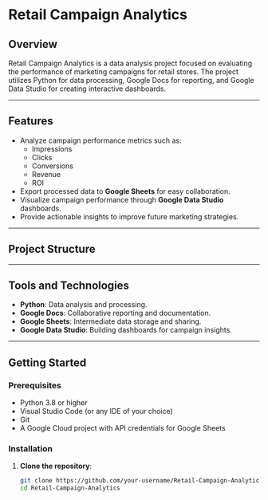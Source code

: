 # Retail Campaign Analytics

## Overview

Retail Campaign Analytics is a data analysis project focused on evaluating the performance of marketing campaigns for retail stores. The project utilizes Python for data processing, Google Docs for reporting, and Google Data Studio for creating interactive dashboards.

---

## Features

- Analyze campaign performance metrics such as:
  - Impressions
  - Clicks
  - Conversions
  - Revenue
  - ROI
- Export processed data to **Google Sheets** for easy collaboration.
- Visualize campaign performance through **Google Data Studio** dashboards.
- Provide actionable insights to improve future marketing strategies.

---

## Project Structure


---

## Tools and Technologies

- **Python**: Data analysis and processing.
- **Google Docs**: Collaborative reporting and documentation.
- **Google Sheets**: Intermediate data storage and sharing.
- **Google Data Studio**: Building dashboards for campaign insights.

---

## Getting Started

### Prerequisites

- Python 3.8 or higher
- Visual Studio Code (or any IDE of your choice)
- Git
- A Google Cloud project with API credentials for Google Sheets

### Installation

1. **Clone the repository**:
   ```bash
   git clone https://github.com/your-username/Retail-Campaign-Analytics.git
   cd Retail-Campaign-Analytics
